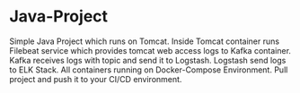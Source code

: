 # Java-Project
Simple Java Project which runs on Tomcat. Inside Tomcat container runs Filebeat service which provides tomcat web access logs to Kafka container. Kafka receives logs with topic and send it to Logstash. Logstash send logs to ELK Stack. All containers running on Docker-Compose Environment. Pull project and push it to your CI/CD environment.

